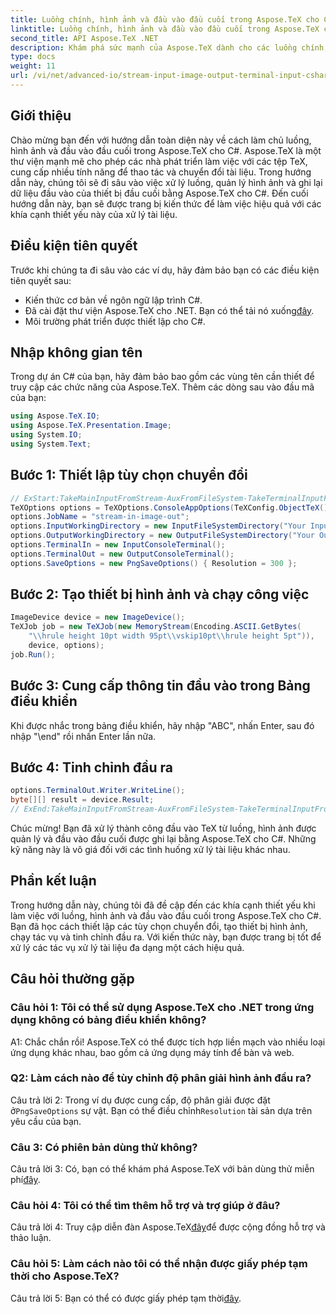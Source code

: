 ```yaml
---
title: Luồng chính, hình ảnh và đầu vào đầu cuối trong Aspose.TeX cho C#
linktitle: Luồng chính, hình ảnh và đầu vào đầu cuối trong Aspose.TeX cho C#
second_title: API Aspose.TeX .NET
description: Khám phá sức mạnh của Aspose.TeX dành cho các luồng chính, hình ảnh và đầu vào đầu cuối C# một cách dễ dàng. Tải xuống ngay để xử lý tài liệu liền mạch.
type: docs
weight: 11
url: /vi/net/advanced-io/stream-input-image-output-terminal-input-csharp/
---
```

## Giới thiệu

Chào mừng bạn đến với hướng dẫn toàn diện này về cách làm chủ luồng, hình ảnh và đầu vào đầu cuối trong Aspose.TeX cho C#. Aspose.TeX là một thư viện mạnh mẽ cho phép các nhà phát triển làm việc với các tệp TeX, cung cấp nhiều tính năng để thao tác và chuyển đổi tài liệu. Trong hướng dẫn này, chúng tôi sẽ đi sâu vào việc xử lý luồng, quản lý hình ảnh và ghi lại dữ liệu đầu vào của thiết bị đầu cuối bằng Aspose.TeX cho C#. Đến cuối hướng dẫn này, bạn sẽ được trang bị kiến thức để làm việc hiệu quả với các khía cạnh thiết yếu này của xử lý tài liệu.

## Điều kiện tiên quyết

Trước khi chúng ta đi sâu vào các ví dụ, hãy đảm bảo bạn có các điều kiện tiên quyết sau:

- Kiến thức cơ bản về ngôn ngữ lập trình C#.
-  Đã cài đặt thư viện Aspose.TeX cho .NET. Bạn có thể tải nó xuống[đây](https://releases.aspose.com/tex/net/).
- Môi trường phát triển được thiết lập cho C#.

## Nhập không gian tên

Trong dự án C# của bạn, hãy đảm bảo bao gồm các vùng tên cần thiết để truy cập các chức năng của Aspose.TeX. Thêm các dòng sau vào đầu mã của bạn:

```csharp
using Aspose.TeX.IO;
using Aspose.TeX.Presentation.Image;
using System.IO;
using System.Text;
```

## Bước 1: Thiết lập tùy chọn chuyển đổi

```csharp
// ExStart:TakeMainInputFromStream-AuxFromFileSystem-TakeTerminalInputFromConsole-AlternativeImagesStorage
TeXOptions options = TeXOptions.ConsoleAppOptions(TeXConfig.ObjectTeX());
options.JobName = "stream-in-image-out";
options.InputWorkingDirectory = new InputFileSystemDirectory("Your Input Directory");
options.OutputWorkingDirectory = new OutputFileSystemDirectory("Your Output Directory");
options.TerminalIn = new InputConsoleTerminal();
options.TerminalOut = new OutputConsoleTerminal();
options.SaveOptions = new PngSaveOptions() { Resolution = 300 };
```

## Bước 2: Tạo thiết bị hình ảnh và chạy công việc

```csharp
ImageDevice device = new ImageDevice();
TeXJob job = new TeXJob(new MemoryStream(Encoding.ASCII.GetBytes(
    "\\hrule height 10pt width 95pt\\vskip10pt\\hrule height 5pt")),
    device, options);
job.Run();
```

## Bước 3: Cung cấp thông tin đầu vào trong Bảng điều khiển

Khi được nhắc trong bảng điều khiển, hãy nhập "ABC", nhấn Enter, sau đó nhập "\end" rồi nhấn Enter lần nữa.

## Bước 4: Tinh chỉnh đầu ra

```csharp
options.TerminalOut.Writer.WriteLine();
byte[][] result = device.Result;
// ExEnd:TakeMainInputFromStream-AuxFromFileSystem-TakeTerminalInputFromConsole-AlternativeImagesStorage
```

Chúc mừng! Bạn đã xử lý thành công đầu vào TeX từ luồng, hình ảnh được quản lý và đầu vào đầu cuối được ghi lại bằng Aspose.TeX cho C#. Những kỹ năng này là vô giá đối với các tình huống xử lý tài liệu khác nhau.

## Phần kết luận

Trong hướng dẫn này, chúng tôi đã đề cập đến các khía cạnh thiết yếu khi làm việc với luồng, hình ảnh và đầu vào đầu cuối trong Aspose.TeX cho C#. Bạn đã học cách thiết lập các tùy chọn chuyển đổi, tạo thiết bị hình ảnh, chạy tác vụ và tinh chỉnh đầu ra. Với kiến thức này, bạn được trang bị tốt để xử lý các tác vụ xử lý tài liệu đa dạng một cách hiệu quả.

## Câu hỏi thường gặp

### Câu hỏi 1: Tôi có thể sử dụng Aspose.TeX cho .NET trong ứng dụng không có bảng điều khiển không?

A1: Chắc chắn rồi! Aspose.TeX có thể được tích hợp liền mạch vào nhiều loại ứng dụng khác nhau, bao gồm cả ứng dụng máy tính để bàn và web.

### Q2: Làm cách nào để tùy chỉnh độ phân giải hình ảnh đầu ra?

 Câu trả lời 2: Trong ví dụ được cung cấp, độ phân giải được đặt ở`PngSaveOptions` sự vật. Bạn có thể điều chỉnh`Resolution` tài sản dựa trên yêu cầu của bạn.

### Câu 3: Có phiên bản dùng thử không?

 Câu trả lời 3: Có, bạn có thể khám phá Aspose.TeX với bản dùng thử miễn phí[đây](https://releases.aspose.com/).

### Câu hỏi 4: Tôi có thể tìm thêm hỗ trợ và trợ giúp ở đâu?

 Câu trả lời 4: Truy cập diễn đàn Aspose.TeX[đây](https://forum.aspose.com/c/tex/47)để được cộng đồng hỗ trợ và thảo luận.

### Câu hỏi 5: Làm cách nào tôi có thể nhận được giấy phép tạm thời cho Aspose.TeX?

 Câu trả lời 5: Bạn có thể có được giấy phép tạm thời[đây](https://purchase.aspose.com/temporary-license/).